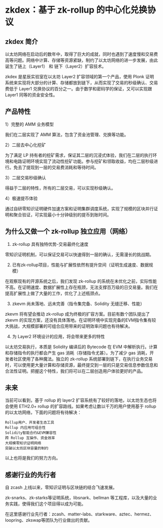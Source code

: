 # zkdex：基于 zk-rollup 的中心化兑换协议

## zkdex 简介

以太坊网络在启动后的数年中，取得了巨大的成就，同时也遇到了速度慢和交易费高等问题。网络中计算、存储等资源紧缺，制约了以太坊网络的进一步发展，由此诞生了链上（Layer1） 和 链下（Layer2）扩容技术。

zkdex 是星辰实验室在以太坊 Layer2 扩容领域的第一个产品，使用 Plonk 证明系统来实现将大部分的计算、存储都放到链下，从而实现了交易的秒级确认、交易费低于 Layer1 兑换协议的百分之一。由于数学和密码学的保证，又可以实现跟 Layer1 同等的资金安全性。

## 产品特性

1）完整的 AMM 业务模型

我们在二层实现了 AMM 算法，包含了资金池管理、兑换等功能。

2）二层去中心化挖矿

为了满足 LP 持有者的挖矿需求，保证其二层的沉浸式体验，我们在二层的执行环境和电路证明环境实现了流动性挖矿功能。参与挖矿和领取收益，均在二层秒级进行。免去了提现到一层的交易费消耗和等待时间。

3）二层交易秒级确认

得益于二层的特性，所有的二层交易，可以实现秒级确认。

4）极速提币体验

通过自研零知识证明硬件加速方案和证明集群调度系统，实现了规模的区块并行证明和聚合验证，可实现最小十分钟级别的提币到账时间。

## 为什么又做一个 zk-rollup 独立应用（网络）

1. zk-rollup 具有独特优势-交易最终化速度

零知识证明机制，可以保证交易可以快速得到一层的确认，无需漫长的挑战期。

2. 已有zk-rollup项目，性能与扩展性依然有提升空间（证明生成速度、数据规模）

在观察现有的开源系统之后，我们发现 zk-rollup 的系统在未优化之前，实际性能不高。在证明速度、数据扩展性上存在瓶颈，无法支撑百万级的日交易量。我们在提高扩展性上做了大量的工作，优化了上述瓶颈点。

3. zkevm 尚未落地、远未完善（指令集完备、Solidity 无缝迁移、性能）

zkevm 将有望会推动 zk-rollup 成为终极的扩容方案。目前有数个团队提出了 zkevm 的实现方案，还没有具体落地。在证明环境中实现完备的EVM指令集有较大挑战，大规模部署的可组合应用带来的证明效率问题也有待解决。

4. 为 Layer2 环境设计的应用，将会带来更多的特性

以太坊交易执行，本质是 Solidity 编译后的 Bytecode 在 EVM 中解析执行。计算和存储指令的执行都会产生 gas 消耗（存储指令尤甚）。为了减少 gas 消耗，开发者社区使用了各种魔法。独立的 zk-rollup 系统部署到链下，在执行业务交易时，可以使用更大量计算和存储资源，最终提交到一层的只是交易信息参数信息和合法性证明。把握这个特性，我们将可以在二层创造用户体验更好的产品。

## 未来

当前可以看到，基于 rollup 的 layer2 扩容系统有了较好的落地，以太坊生态也将会使用 ETH2.0+ rollup 的扩容路线。如果考虑让数以千万的用户使用基于 rollup 的以太坊网络，下面的问题将有待解决：
```
Rollup用户、开发者生态工具
Rollup 内应用可组合性
Solidity智能合约&EVM兼容性
跨 Rollup 互操作、资金效率
大规模零知识证明网络
突破以太坊区块容量的制约
```
以上也将是我们的努力方向。

## 感谢行业的先行者
自 zcash 上线以来，零知识证明与区块链的结合飞速发展。

zk-snarks、zk-starks等证明系统，libsnark、bellman 等工程库，以及大量的业务实践，使得我们这个项目得以成为可能。

在这里感谢行业先行者：zcash、matter-labs、starkware、aztec、hermez、loopring、zkswap等团队为行业做出的贡献。